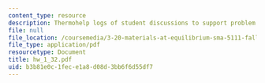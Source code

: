 ```yaml
---
content_type: resource
description: Thermohelp logs of student discussions to support problem sets.
file: null
file_location: /coursemedia/3-20-materials-at-equilibrium-sma-5111-fall-2003/b3b81e0c1fece1a8d08d3bb6f6d55df7_hw_1_32.pdf
file_type: application/pdf
resourcetype: Document
title: hw_1_32.pdf
uid: b3b81e0c-1fec-e1a8-d08d-3bb6f6d55df7
---
```

